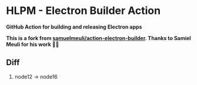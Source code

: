 # HLPM - Electron Builder Action
**GitHub Action for building and releasing Electron apps**

**This is a fork from [samuelmeuli/action-electron-builder](https://github.com/samuelmeuli/action-electron-builder). Thanks to Samiel Meuli for his work 🙏🏽**

## Diff
1. node12 -> node16
